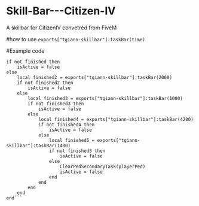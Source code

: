 # Skill-Bar---Citizen-IV
A skillbar for CitizenIV convetred from FiveM


#how to use
`exports["tgiann-skillbar"]:taskBar(time)`

#Example code

```local finished = exports["tgiann-skillbar"]:taskBar(30000)
if not finished then
    isActive = false
else
    local finished2 = exports["tgiann-skillbar"]:taskBar(2000)
    if not finished2 then
        isActive = false
    else
        local finished3 = exports["tgiann-skillbar"]:taskBar(1000)
        if not finished3 then
            isActive = false
        else
            local finished4 = exports["tgiann-skillbar"]:taskBar(4200)
            if not finished4 then
                isActive = false
            else
                local finished5 = exports["tgiann-skillbar"]:taskBar(1400)
                if not finished5 then
                    isActive = false
                else
                    ClearPedSecondaryTask(playerPed)
                    isActive = false
                end
            end
        end
    end
end```
